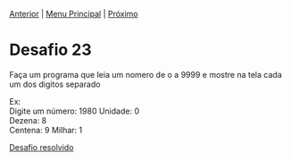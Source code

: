 [Anterior](Desafio022.md) | [Menu Principal](/README.md/) | [Próximo](Desafio024.md)  

# Desafio 23  

Faça um programa que leia um nomero de o a 9999 e mostre na tela cada um dos digitos separado  

Ex:  
Digite um número: 1980
Unidade: 0  
Dezena: 8  
Centena: 9
Milhar: 1

[Desafio resolvido](/Desafios/desafio023.py/)